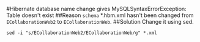 #Hibernate database name change gives MySQLSyntaxErrorException: Table doesn't exist
##Reason
`schema` *.hbm.xml hasn't been changed from `ECollaborationWeb2` to `ECollaborationWeb`.
##Solution
Change it using sed.
```
sed -i "s/ECollaborationWeb2/ECollaborationWeb/g" *.xml
```